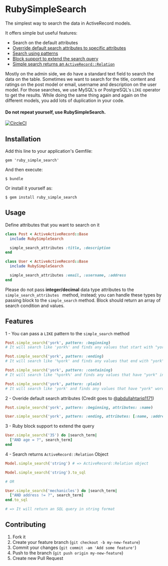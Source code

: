 # RubySimpleSearch

The simplest way to search the data in ActiveRecord models.

It offers simple but useful features:

- Search on the default attributes
- [Override default search attributes to specific attributes](#specific-attributes)
- [Search using patterns](#patterns)
- [Block support to extend the search query](#block-support)
- [Simple search returns an `ActiveRecord::Relation`](#active-record)

Mostly on the admin side, we do have a standard text field to search the data on the table.
Sometimes we want to search for the title, content and ratings on the post model or email,
username and description on the user model. For those searches, we use MySQL's or PostgreSQL's
`LIKE` operator to get the results. While doing the same thing again and again on the different
models, you add lots of duplication in your code.

#### Do not repeat yourself, use RubySimpleSearch.

[![CircleCI](https://circleci.com/gh/mechanicles/ruby_simple_search.svg?style=svg)](https://circleci.com/gh/mechanicles/ruby_simple_search)

## Installation

Add this line to your application's Gemfile:

    gem 'ruby_simple_search'

And then execute:

    $ bundle

Or install it yourself as:

    $ gem install ruby_simple_search

## Usage

Define attributes that you want to search on it

```Ruby
class Post < ActiveActiveRecord::Base
  include RubySimpleSearch

  simple_search_attributes :title, :description
end
```

```Ruby
class User < ActiveActiveRecord::Base
  include RubySimpleSearch

  simple_search_attributes :email, :username, :address
end
```

Please do not pass **integer/decimal** data type attributes to the `simple_search_attributes `
method, instead; you can handle these types by passing block to the `simple_search` method.
Block should return an array of search condition and values.

## Features

<a name="patterns"> 1 </a> - You can pass a `LIKE` pattern to the `simple_search` method

```ruby
Post.simple_search('york', pattern: :beginning)
# It will search like 'york%' and finds any values that start with "york"

Post.simple_search('york', pattern: :ending)
# It will search like '%york' and finds any values that end with "york"

Post.simple_search('york', pattern: :containing)
# It will search like '%york%' and finds any values that have "york" in any position

Post.simple_search('york', pattern: :plain)
# It will search like 'york' and finds any values that have "york" word
```

<a name="specific-attributes"> 2 </a> - Overide default search attributes (Credit goes to [@abdullahtariq1171](https://github.com/abdullahtariq1171))

```ruby
Post.simple_search('york', pattern: :beginning, attributes: :name)

User.simple_search('york', pattern: :ending, attributes: [:name, :address])
```

<a name="block-support"> 3 </a> - Ruby block support to extend the query

```Ruby
User.simple_search('35') do |search_term|
  ["AND age = ?", search_term]
end
```

<a name="active-record"> 4 </a>  - Search returns `ActiveRecord::Relation` Object


```Ruby
Model.simple_search('string') # => ActiveRecord::Relation object

Model.simple_search('string').to_sql

# OR

User.simple_search('mechanicles') do |search_term|
  ["AND address != ?", search_term]
end.to_sql

# => It will return an SQL query in string format
```

## Contributing

1. Fork it
2. Create your feature branch (`git checkout -b my-new-feature`)
3. Commit your changes (`git commit -am 'Add some feature'`)
4. Push to the branch (`git push origin my-new-feature`)
5. Create new Pull Request
